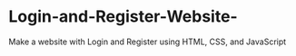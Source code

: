 # Login-and-Register-Website-
Make a website with Login and Register using HTML, CSS, and JavaScript
